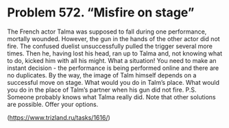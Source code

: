 # Problem 572. “Misfire on stage”

The French actor Talma was supposed to fall during one performance, mortally wounded. However, the gun in the hands of the other actor did not fire. The confused duelist unsuccessfully pulled the trigger several more times. Then he, having lost his head, ran up to Talma and, not knowing what to do, kicked him with all his might. What a situation! You need to make an instant decision - the performance is being performed online and there are no duplicates. By the way, the image of Talm himself depends on a successful move on stage. What would you do in Talm’s place. What would you do in the place of Talm’s partner when his gun did not fire. P.S. Someone probably knows what Talma really did. Note that other solutions are possible. Offer your options.

(https://www.trizland.ru/tasks/1616/)